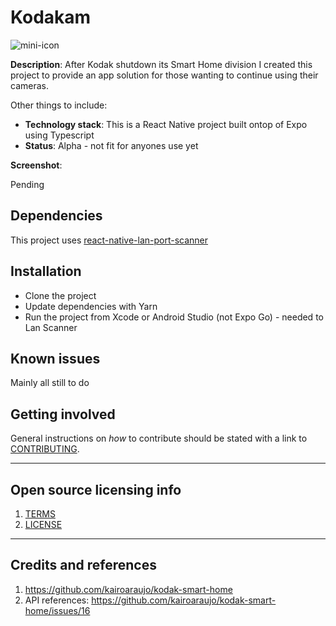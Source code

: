 
# Kodakam

![mini-icon](https://github.com/anthonycmain/kodakam/assets/950131/5742001b-dd01-4b7d-8a8a-b472bb2d8811)

**Description**:  After Kodak shutdown its Smart Home division I created this project to provide an app solution for those wanting to continue using their cameras.

Other things to include:

  - **Technology stack**: This is a React Native project built ontop of Expo using Typescript
  - **Status**:  Alpha - not fit for anyones use yet

**Screenshot**: 

Pending


## Dependencies

This project uses [react-native-lan-port-scanner](https://github.com/gajjartejas/react-native-lan-port-scanner)


## Installation

* Clone the project
* Update dependencies with Yarn
* Run the project from Xcode or Android Studio (not Expo Go) - needed to Lan Scanner


## Known issues

Mainly all still to do


## Getting involved

General instructions on _how_ to contribute should be stated with a link to [CONTRIBUTING](CONTRIBUTING.md).

----

## Open source licensing info
1. [TERMS](TERMS.md)
2. [LICENSE](LICENSE)


----

## Credits and references

1. https://github.com/kairoaraujo/kodak-smart-home
2. API references: https://github.com/kairoaraujo/kodak-smart-home/issues/16
